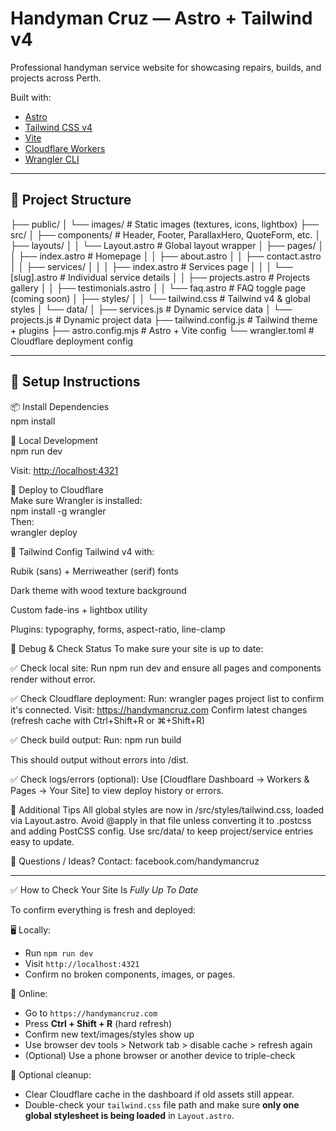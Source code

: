 # Handyman Cruz — Astro + Tailwind v4

Professional handyman service website for showcasing repairs, builds, and projects across Perth.

Built with:

- [Astro](https://astro.build/)
- [Tailwind CSS v4](https://tailwindcss.com/docs/installation)
- [Vite](https://vitejs.dev/)
- [Cloudflare Workers](https://developers.cloudflare.com/workers/)
- [Wrangler CLI](https://developers.cloudflare.com/workers/wrangler/)

---

## 📁 Project Structure

├── public/
│ └── images/ # Static images (textures, icons, lightbox)
├── src/
│ ├── components/ # Header, Footer, ParallaxHero, QuoteForm, etc.
│ ├── layouts/
│ │ └── Layout.astro # Global layout wrapper
│ ├── pages/
│ │ ├── index.astro # Homepage
│ │ ├── about.astro
│ │ ├── contact.astro
│ │ ├── services/
│ │ │ ├── index.astro # Services page
│ │ │ └── [slug].astro # Individual service details
│ │ ├── projects.astro # Projects gallery
│ │ ├── testimonials.astro
│ │ └── faq.astro # FAQ toggle page (coming soon)
│ ├── styles/
│ │ └── tailwind.css # Tailwind v4 & global styles
│ └── data/
│ ├── services.js # Dynamic service data
│ └── projects.js # Dynamic project data
├── tailwind.config.js # Tailwind theme + plugins
├── astro.config.mjs # Astro + Vite config
└── wrangler.toml # Cloudflare deployment config

---

## 🧱 Setup Instructions

📦 Install Dependencies  
   npm install

🧪 Local Development  
   npm run dev

   Visit: <http://localhost:4321>

🚀 Deploy to Cloudflare  
   Make sure Wrangler is installed:  
   npm install -g wrangler  
   Then:  
   wrangler deploy

🎨 Tailwind Config
Tailwind v4 with:

Rubik (sans) + Merriweather (serif) fonts

Dark theme with wood texture background

Custom fade-ins + lightbox utility

Plugins: typography, forms, aspect-ratio, line-clamp

🔎 Debug & Check Status
To make sure your site is up to date:

✅ Check local site:
Run npm run dev and ensure all pages and components render without error.

✅ Check Cloudflare deployment:
Run: wrangler pages project list to confirm it's connected.
Visit: <https://handymancruz.com>
Confirm latest changes (refresh cache with Ctrl+Shift+R or ⌘+Shift+R)

✅ Check build output:
Run:
npm run build

This should output without errors into /dist.

✅ Check logs/errors (optional):
Use [Cloudflare Dashboard → Workers & Pages → Your Site] to view deploy history or errors.

🧰 Additional Tips
All global styles are now in /src/styles/tailwind.css, loaded via Layout.astro.
Avoid @apply in that file unless converting it to .postcss and adding PostCSS config.
Use src/data/ to keep project/service entries easy to update.

💬 Questions / Ideas?
Contact: facebook.com/handymancruz

---

✅ How to Check Your Site Is *Fully Up To Date*

To confirm everything is fresh and deployed:

🖥️ Locally:

- Run `npm run dev`
- Visit `http://localhost:4321`
- Confirm no broken components, images, or pages.

🚀 Online:

- Go to `https://handymancruz.com`
- Press **Ctrl + Shift + R** (hard refresh)
- Confirm new text/images/styles show up
- Use browser dev tools > Network tab > disable cache > refresh again
- (Optional) Use a phone browser or another device to triple-check

🧼 Optional cleanup:

- Clear Cloudflare cache in the dashboard if old assets still appear.
- Double-check your `tailwind.css` file path and make sure **only one global stylesheet is being loaded** in `Layout.astro`.
